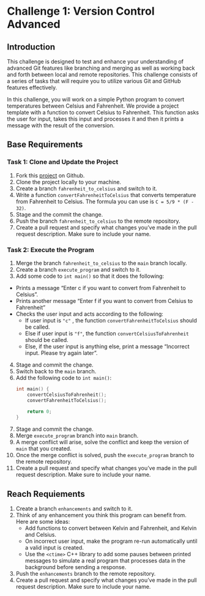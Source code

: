 # Challenge 1: Version Control Advanced

## Introduction

This challenge is designed to test and enhance your understanding of advanced Git features like branching and merging as well as working back and forth between local and remote repositories. This challenge consists of a series of tasks that will require you to utilize various Git and GitHub features effectively.

In this challenge, you will work on a simple Python program to convert temperatures between Celsius and Fahrenheit. We provide a project template with a function to convert Celsius to Fahrenheit. This function asks the user for input, takes this input and processes it and then it prints a message with the result of the conversion.

## Base Requirements

### Task 1: Clone and Update the Project

1. Fork this [project](https://github.com/ms1-learner/cpp-temp-converter.git) on Github.
2. Clone the project locally to your machine.
3. Create a branch `fahrenheit_to_celsius` and switch to it.
4. Write a function `convertFahrenheitToCelsius` that converts temperature from Fahrenheit to Celsius. The formula you can use is `C = 5/9 * (F - 32)`.
5. Stage and the commit the change.
6. Push the branch `fahrenheit_to_celsius` to the remote repository.
7. Create a pull request and specify what changes you’ve made in the pull request description. Make sure to include your name.

### Task 2: Execute the Program

1. Merge the branch `fahrenheit_to_celsius` to the `main` branch locally.
2. Create a branch `execute_program` and switch to it.
3. Add some code to `int main()` so that it does the following:
  - Prints a message “Enter c if you want to convert from Fahrenheit to Celsius”.
  - Prints another message “Enter f if you want to convert from Celsius to Fahrenheit”
  - Checks the user input and acts according to the following:
    - If user input is `"c"` , the function `convertFahrenheitToCelsius` should be called.
    - Else if user input is `"f"`, the function `convertCelsiusToFahrenheit` should be called.
    - Else, if the user input is anything else, print a message “Incorrect input. Please try again later”.
4. Stage and commit the change.
5. Switch back to the `main` branch.
6. Add the following code to `int main()`:
    ```cpp
    int main() {
        convertCelsiusToFahrenheit();
        convertFahrenheitToCelsius();
        
        return 0;
    }
    ```
1. Stage and commit the change.
2. Merge `execute_program` branch into `main` branch.
3. A merge conflict will arise, solve the conflict and keep the version of `main` that you created.
4. Once the merge conflict is solved, push the `execute_program` branch to the remote repository.
5. Create a pull request and specify what changes you’ve made in the pull request description. Make sure to include your name.

## Reach Requiements 

1. Create a branch `enhancements` and switch to it.
2. Think of any enhancement you think this program can benefit from. Here are some ideas:
   - Add functions to convert between Kelvin and Fahrenheit, and Kelvin and Celsius.
   - On incorrect user input, make the program re-run automatically until a valid input is created.
   - Use the `<ctime>` C++ library to add some pauses between printed messages to simulate a real program that processes data in the background before sending a response.
3. Push the `enhancements` branch to the remote repository.
4. Create a pull request and specify what changes you’ve made in the pull request description. Make sure to include your name.

